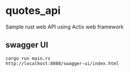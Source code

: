 # quotes_api
Sample rust web API using Actix web framework

## swagger UI
```
cargo run main.rs
http://localhost:8080/swagger-ui/index.html
```